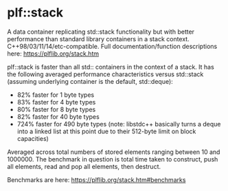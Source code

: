 # plf::stack
A data container replicating std::stack functionality but with better performance than standard library containers in a stack context.
C++98/03/11/14/etc-compatible. Full documentation/function descriptions here: https://plflib.org/stack.htm

plf::stack is faster than all std:: containers in the context of a stack. It has the following averaged performance characteristics versus std::stack (assuming underlying container is the default, std::deque):

* 82% faster for 1 byte types
* 83% faster for 4 byte types
* 80% faster for 8 byte types
* 82% faster for 40 byte types
* 724% faster for 490 byte types (note: libstdc++ basically turns a deque into a linked list at this point due to their 512-byte limit on block capacities)

Averaged across total numbers of stored elements ranging between 10 and 1000000. The benchmark in question is total time taken to construct, push all elements, read and pop all elements, then destruct.

Benchmarks are here: https://plflib.org/stack.htm#benchmarks
